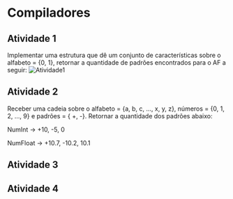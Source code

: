 # Compiladores
## Atividade 1
Implementar uma estrutura que dê um conjunto de características sobre o alfabeto = {0, 1}, retornar a quantidade de padrões encontrados para o AF a seguir:
![Atividade1](https://user-images.githubusercontent.com/83798719/236462832-e1cb2471-602a-4789-b3f0-bc42d673b9ee.png)

## Atividade 2
Receber uma cadeia sobre o alfabeto = {a, b, c, ..., x, y, z}, números = {0, 1, 2, ..., 9} e padrões = { +, -}. Retornar a quantidade dos padrões abaixo:

NumInt -> +10, -5, 0

NumFloat -> +10.7, -10.2, 10.1
## Atividade 3
## Atividade 4
